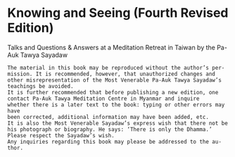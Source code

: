# Knowing and Seeing (Fourth Revised Edition)

Talks and Questions & Answers at a Meditation Retreat in Taiwan by the Pa-Auk
Tawya Sayadaw

```
The material in this book may be reproduced without the author’s per-
mission. It is recommended, however, that unauthorized changes and
other misrepresentation of the Most Venerable Pa-Auk Tawya Sayadaw’s
teachings be avoided.
It is further recommended that before publishing a new edition, one
contact Pa-Auk Tawya Meditation Centre in Myanmar and inquire
whether there is a later text to the book: typing or other errors may have
been corrected, additional information may have been added, etc.
It is also the Most Venerable Sayadaw’s express wish that there not be
his photograph or biography. He says: ‘There is only the Dhamma.’
Please respect the Sayadaw’s wish.
Any inquiries regarding this book may please be addressed to the au-
thor.
```
